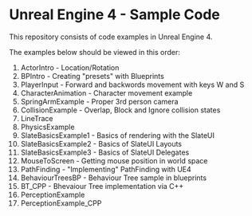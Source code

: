 # Unreal Engine 4 - Sample Code

This repository consists of code examples in Unreal Engine 4.

The examples below should be viewed in this order:

1. ActorIntro - Location/Rotation
2. BPIntro - Creating "presets" with Blueprints
3. PlayerInput - Forward and backwords movement with keys W and S
4. CharacterAnimation - Character movement example
5. SpringArmExample - Proper 3rd person camera
6. CollisionExample - Overlap, Block and Ignore collision states
7. LineTrace
8. PhysicsExample
9. SlateBasicsExample1 - Basics of rendering with the SlateUI
10. SlateBasicsExample2 - Basics of SlateUI Layouts
11. SlateBasicsExample3 - Basics of SlateUI Delegates
12. MouseToScreen - Getting mouse position in world space
13. PathFinding - "Implementing" PathFinding with UE4 
13. BehaviourTreesBP - Behaviour Tree sample in blueprints
14. BT_CPP - Bhevaiour Tree implementation via C++
15. PerceptionExample
16. PerceptionExample_CPP

